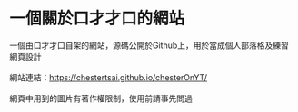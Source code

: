 # 一個關於口才才口的網站

一個由口才才口自架的網站，源碼公開於Github上，用於當成個人部落格及練習網頁設計<br>
<br>
網站連結：https://chestertsai.github.io/chesterOnYT/<br>
<br>
網頁中用到的圖片有著作權限制，使用前請事先問過
